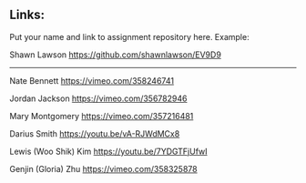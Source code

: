 
## Links:

Put your name and link to assignment repository here. Example:

Shawn Lawson    https://github.com/shawnlawson/EV9D9  
  
----

Nate Bennett    https://vimeo.com/358246741

Jordan Jackson  https://vimeo.com/356782946

Mary Montgomery https://vimeo.com/357216481

Darius Smith    https://youtu.be/vA-RJWdMCx8

Lewis (Woo Shik) Kim  https://youtu.be/7YDGTFjUfwI

Genjin (Gloria) Zhu https://vimeo.com/358325878
